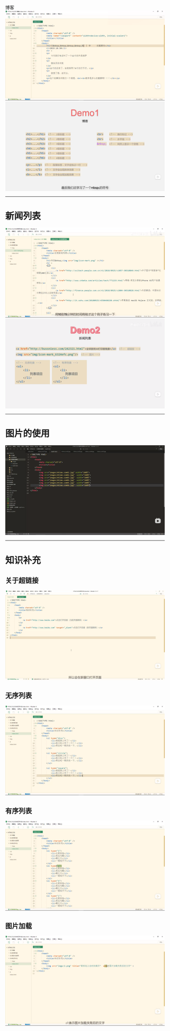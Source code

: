 博客
![](images/2022-11-02-19-30-07.png)
![](images/2022-11-02-19-18-17.png)

---

# 新闻列表
![](images/2022-11-02-19-29-07.png)
![](images/2022-11-02-19-28-36.png)

---

# 图片的使用
![](images/2022-11-02-19-31-27.png)

---

# 知识补充

## 关于超链接
![](images/2022-11-02-19-33-25.png)

## 无序列表
![](images/2022-11-02-19-34-20.png)

## 有序列表
![](images/2022-11-02-19-34-57.png)

## 图片加载
![](images/2022-11-02-19-35-35.png)
